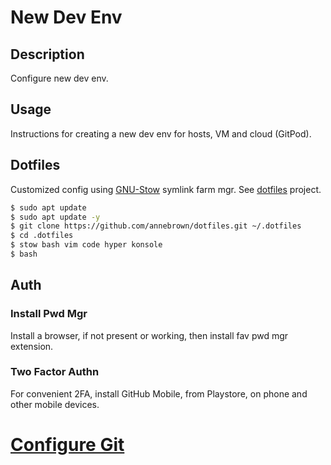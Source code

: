 # New Dev Env

## Description

Configure new dev env.

## Usage

Instructions for creating a new dev env for hosts, VM and cloud (GitPod).

## Dotfiles

Customized config using [GNU-Stow](https://gnu.org/software/stow/) symlink farm mgr.  See [dotfiles](../../../dev/projects.md#dotfiles) project.

```bash
$ sudo apt update
$ sudo apt update -y
$ git clone https://github.com/annebrown/dotfiles.git ~/.dotfiles
$ cd .dotfiles
$ stow bash vim code hyper konsole
$ bash
```

## Auth

### Install Pwd Mgr

Install a browser, if not present or working, then install fav pwd mgr extension.

###  Two Factor Authn

For convenient 2FA, install GitHub Mobile, from Playstore, on phone and other mobile devices.  

# [Configure Git](../../../tooling/apps/git.md)
